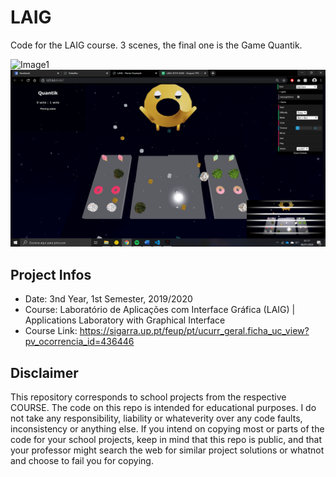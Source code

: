 # LAIG
Code for the LAIG course. 3 scenes, the final one is the Game Quantik.

![Image1](https://github.com/AndreiaGouveia/LAIG/blob/master/LAIG_TP3_T5_G03/Img/LAIG3_T5_G03_4.png)
![Image2](https://github.com/AndreiaGouveia/LAIG/blob/master/LAIG_TP3_T5_G03/Img/LAIG3_T5_G03_6.png)

## Project Infos
* Date: 3nd Year, 1st Semester, 2019/2020
* Course: Laboratório de Aplicações com Interface Gráfica (LAIG) | Applications Laboratory with Graphical Interface
* Course Link: https://sigarra.up.pt/feup/pt/ucurr_geral.ficha_uc_view?pv_ocorrencia_id=436446

## Disclaimer
This repository corresponds to school projects from the respective COURSE. The code on this repo is intended for educational purposes. I do not take any responsibility, liability or whateverity over any code faults, inconsistency or anything else. If you intend on copying most or parts of the code for your school projects, keep in mind that this repo is public, and that your professor might search the web for similar project solutions or whatnot and choose to fail you for copying.
